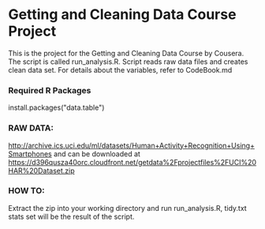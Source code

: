 # Getting and Cleaning Data Course Project

This is the project for the Getting and Cleaning Data Course by Cousera. 
The script is called run_analysis.R. Script reads raw data files and creates clean data set.
For details about the variables, refer to CodeBook.md

### Required R Packages 
install.packages("data.table")

### RAW DATA:
http://archive.ics.uci.edu/ml/datasets/Human+Activity+Recognition+Using+Smartphones and can be downloaded at https://d396qusza40orc.cloudfront.net/getdata%2Fprojectfiles%2FUCI%20HAR%20Dataset.zip

### HOW TO:
Extract the zip into your working directory and run run_analysis.R, tidy.txt stats set will be the result of the script.
